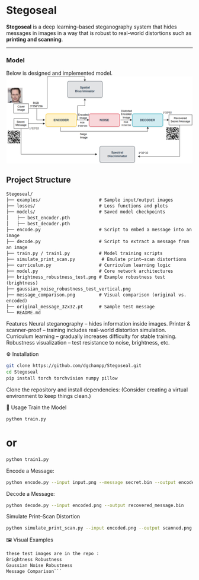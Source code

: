 #  Stegoseal

**Stegoseal** is a deep learning–based steganography system that hides messages in images in a way that is robust to real-world distortions such as **printing and scanning**.  

---

### Model
Below is designed and implemented model.
![Daigram fo model](https://github.com/dgchampp/Stegoseal/blob/main/model.png)

##  Project Structure

```text
Stegoseal/
├── examples/                      # Sample input/output images
├── losses/                        # Loss functions and plots
├── models/                        # Saved model checkpoints
│   ├── best_encoder.pth
│   ├── best_decoder.pth
├── encode.py                      # Script to embed a message into an image
├── decode.py                      # Script to extract a message from an image
├── train.py / train1.py           # Model training scripts
├── simulate_print_scan.py          # Emulate print–scan distortions
├── curriculum.py                  # Curriculum learning logic
├── model.py                       # Core network architectures
├── brightness_robustness_test.png # Example robustness test (brightness)
├── gaussian_noise_robustness_test_vertical.png
├── message_comparison.png         # Visual comparison (original vs. encoded)
├── original_message_32x32.pt      # Sample test message
└── README.md
```
 Features
 Neural steganography – hides information inside images.
 Printer & scanner-proof – training includes real-world distortion simulation.
 Curriculum learning – gradually increases difficulty for stable training.
 Robustness visualization – test resistance to noise, brightness, etc.

⚙️ Installation

```bash
git clone https://github.com/dgchampp/Stegoseal.git
cd Stegoseal
pip install torch torchvision numpy pillow
```
Clone the repository and install dependencies:
(Consider creating a virtual environment to keep things clean.)

🚀 Usage
Train the Model
```bash
python train.py
```
# or
```bash
python train1.py
```
Encode a Message:
```bash
python encode.py --input input.png --message secret.bin --output encoded.png
```
Decode a Message:
```bash
python decode.py --input encoded.png --output recovered_message.bin
```
Simulate Print–Scan Distortion
```bash
python simulate_print_scan.py --input encoded.png --output scanned.png
```
🖼️ Visual Examples
```test
these test images are in the repo : 
Brightness Robustness
Gaussian Noise Robustness
Message Comparison```
